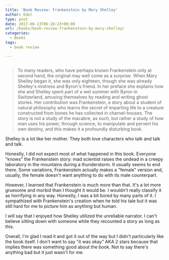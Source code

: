 ```yaml
---
title: 'Book Review: Frankenstein by Mary Shelley'
author: Edel
type: post
date: 2017-06-13T06:28:23+00:00
url: /books/book-review-frankenstein-by-mary-shelley/
categories:
  - Books
tags:
  - book review

---
```

<img data-attachment-id="467" data-permalink="http://edelgrace.me/blog/books/book-review-frankenstein-by-mary-shelley/attachment/frankenstein/" data-orig-file="https://i0.wp.com/edelgrace.me/blog/wp-content/uploads/2017/06/frankenstein.png?fit=189%2C312" data-orig-size="189,312" data-comments-opened="1" data-image-meta="{&quot;aperture&quot;:&quot;0&quot;,&quot;credit&quot;:&quot;&quot;,&quot;camera&quot;:&quot;&quot;,&quot;caption&quot;:&quot;&quot;,&quot;created_timestamp&quot;:&quot;0&quot;,&quot;copyright&quot;:&quot;&quot;,&quot;focal_length&quot;:&quot;0&quot;,&quot;iso&quot;:&quot;0&quot;,&quot;shutter_speed&quot;:&quot;0&quot;,&quot;title&quot;:&quot;&quot;,&quot;orientation&quot;:&quot;0&quot;}" data-image-title="frankenstein" data-image-description="" data-medium-file="https://i0.wp.com/edelgrace.me/blog/wp-content/uploads/2017/06/frankenstein.png?fit=182%2C300" data-large-file="https://i0.wp.com/edelgrace.me/blog/wp-content/uploads/2017/06/frankenstein.png?fit=189%2C312" src="https://i0.wp.com/edelgrace.me/blog/wp-content/uploads/2017/06/frankenstein.png?resize=189%2C312" alt="" class="alignleft size-full wp-image-467" srcset="https://i0.wp.com/edelgrace.me/blog/wp-content/uploads/2017/06/frankenstein.png?w=189 189w, https://i0.wp.com/edelgrace.me/blog/wp-content/uploads/2017/06/frankenstein.png?resize=182%2C300 182w" sizes="(max-width: 189px) 100vw, 189px" data-recalc-dims="1" />

> To many readers, who have perhaps known Frankenstein only at second hand, the original may well come as a surprise. When Mary Shelley began it, she was only eighteen, though she was already Shelley's mistress and Byron's friend. In her preface she explains how she and Shelley spent part of a wet summer with Byron in Switzerland, amusing themselves by reading and writing ghost stories. Her contribution was Frankenstein, a story about a student of natural philosophy who learns the secret of imparting life to a creature constructed from bones he has collected in charnel-houses. The story is not a study of the macabre, as such, but rather a study of how man uses his power, through science, to manipulate and pervert his own destiny, and this makes it a profoundly disturbing book.

Shelley is a lot like her mother. They both love characters who talk and talk and talk.

Honestly, I did not expect most of what happened in this book. Everyone "knows" the Frankenstein story: mad scientist raises the undead in a creepy laboratory in the mountains during a thunderstorm. It usually seems to end there. Some variations, Frankenstein actually makes a "female" version and, usually, the female doesn't want anything to do with its male counterpart.

However, I learned that Frankenstein is much more than that. It's a lot more gruesome and morbid than I thought it would be. I wouldn't really classify it as horrifying in any way. Honestly, I was a bit bored by many parts of it. I sympathized with Frankenstein's creation when he told his tale but it was still hard for me to picture him as anything but human.

I will say that I enjoyed how Shelley utilized the unreliable narrator. I can't believe sitting down with someone while they recounted a story as long as this.

Overall, I'm glad I read it and got it out of the way but I didn't particularly like the book itself. I don't want to say "it was okay" AKA 2 stars because that implies there was something good about the book. Not to say there's anything bad but it just wasn't for me.